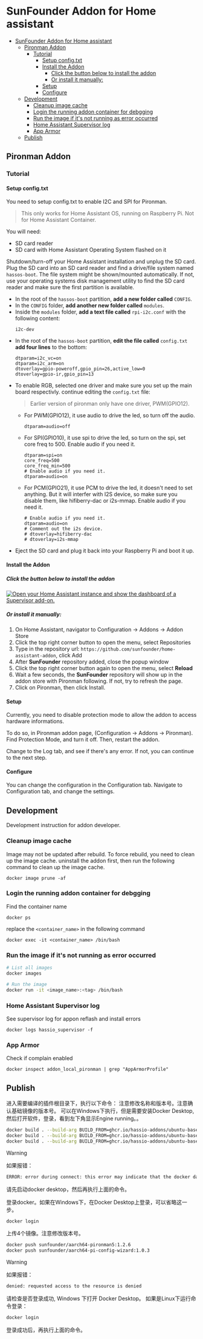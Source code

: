 # SunFounder Addon for Home assistant

- [SunFounder Addon for Home assistant](#sunfounder-addon-for-home-assistant)
  - [Pironman Addon](#pironman-addon)
    - [Tutorial](#tutorial)
      - [Setup config.txt](#setup-configtxt)
      - [Install the Addon](#install-the-addon)
        - [Click the button below to install the addon](#click-the-button-below-to-install-the-addon)
        - [Or install it manually:](#or-install-it-manually)
      - [Setup](#setup)
      - [Configure](#configure)
  - [Development](#development)
    - [Cleanup image cache](#cleanup-image-cache)
    - [Login the running addon container for debgging](#login-the-running-addon-container-for-debgging)
    - [Run the image if it's not running as error occurred](#run-the-image-if-its-not-running-as-error-occurred)
    - [Home Assistant Supervisor log](#home-assistant-supervisor-log)
    - [App Armor](#app-armor)
  - [Publish](#publish)


## Pironman Addon

### Tutorial

#### Setup config.txt

You need to setup config.txt to enable I2C and SPI for Pironman.

> This only works for Home Assistant OS, running on Raspberry Pi. Not for Home Assistant Container.

You will need:

 - SD card reader
 - SD card with Home Assistant Operating System flashed on it

Shutdown/turn-off your Home Assistant installation and unplug the SD card. Plug the SD card into an SD card reader and find a drive/file system named `hassos-boot`. The file system might be shown/mounted automatically. If not, use your operating systems disk management utility to find the SD card reader and make sure the first partition is available.

- In the root of the `hassos-boot` partition, **add a new folder called** `CONFIG`.
- In the `CONFIG` folder, **add another new folder called** `modules`.
- Inside the `modules` folder, **add a text file called** `rpi-i2c.conf` with the following content:
   ```
   i2c-dev
   ```
- In the root of the `hassos-boot` partition, **edit the file called** `config.txt` **add four lines** to the bottom:
   ```
   dtparam=i2c_vc=on
   dtparam=i2c_arm=on
   dtoverlay=gpio-poweroff,gpio_pin=26,active_low=0
   dtoverlay=gpio-ir,gpio_pin=13
   ```
- To enable RGB, selected one driver and make sure you set up the main board respectivly. continue editing the `config.txt` file:
   > Earlier version of pironman only have one driver, PWM(GPIO12).
   - For PWM(GPIO12), it use audio to drive the led, so turn off the audio.
      ```
      dtparam=audio=off
      ```
   - For SPI(GPIO10), it use spi to drive the led, so turn on the spi, set core freq to 500. Enable audio if you need it.
      ```
      dtparam=spi=on
      core_freq=500
      core_freq_min=500
      # Enable audio if you need it.
      dtparam=audio=on
      ```
   - For PCM(GPIO21), it use PCM to drive the led, it doesn't need to set anything. But it will interfer with I2S device, so make sure you disable them, like hifiberry-dac or i2s-mmap. Enable audio if you need it.
      ```
      # Enable audio if you need it.
      dtparam=audio=on
      # Comment out the i2s device.
      # dtoverlay=hifiberry-dac
      # dtoverlay=i2s-mmap
      ```
- Eject the SD card and plug it back into your Raspberry Pi and boot it up.

#### Install the Addon

##### Click the button below to install the addon

[![Open your Home Assistant instance and show the dashboard of a Supervisor add-on.](https://my.home-assistant.io/badges/supervisor_addon.svg)](https://my.home-assistant.io/redirect/supervisor_addon/?addon=6fa7f6d2_pironman&repository_url=https%3A%2F%2Fgithub.com%2Fsunfounder%2Fhome-assistant-addon)

##### Or install it manually:

1. On Home Assistant, navigator to Configuration -> Addons -> Addon Store
2. Click the top right corner button to open the menu, select Repositories
3. Type in the repository url: `https://github.com/sunfounder/home-assistant-addon`, click Add
4. After **SunFounder** repository added, close the popup window
5. Click the top right corner button again to open the menu, select **Reload**
6. Wait a few seconds, the **SunFounder** repository will show up in the addon store with Pironman following. If not, try to refresh the page.
7. Click on Pironman, then click Install.

#### Setup

Currently, you need to disable protection mode to allow the addon to access hardware informations.

To do so, in Pironman addon page, (Configuration -> Addons -> Pironman). Find Protection Mode, and turn it off. Then, restart the addon.

Change to the Log tab, and see if there's any error. If not, you can continue to the next step.

#### Configure

You can change the configuration in the Configuration tab. Navigate to Configuration tab, and change the settings.



## Development

Development instruction for addon developer.

### Cleanup image cache

Image may not be updated after rebuild. To force rebuild, you need to clean up the image cache.
uninstall the addon first, then run the following command to clean up the image cache.

```
docker image prune -af
```

### Login the running addon container for debgging

Find the container name
```
docker ps
```

replace the `<container_name>` in the following command
```
docker exec -it <container_name> /bin/bash
```

### Run the image if it's not running as error occurred

``` bash
# List all images
docker images

# Run the image
docker run -it <image_name>:<tag> /bin/bash
```

### Home Assistant Supervisor log

See supervisor log for appon reflash and install errors

```
docker logs hassio_supervisor -f
```

### App Armor

Check if complain enabled

```
docker inspect addon_local_pironman | grep "AppArmorProfile"
```

## Publish

进入需要编译的插件根目录下，执行以下命令：
注意修改名称和版本号。注意确认基础镜像的版本号。
可以在Windows下执行，但是需要安装Docker Desktop, 然后打开软件，登录，看到左下角显示Engine running。。

```bash
docker build . --build-arg BUILD_FROM=ghcr.io/hassio-addons/ubuntu-base/aarch64:10.0.4 -t sunfounder/aarch64-pironman5:1.2.6
docker build . --build-arg BUILD_FROM=ghcr.io/hassio-addons/ubuntu-base/aarch64:10.0.3 -t sunfounder/aarch64-pironman5-mini:1.0.1
docker build . --build-arg BUILD_FROM=ghcr.io/hassio-addons/ubuntu-base/aarch64:10.0.3 -t sunfounder/aarch64-pi-config-wizard:1.0.3-alpha1
```

> [!WARNING]
> 如果报错：
> ```bash
> ERROR: error during connect: this error may indicate that the docker daemon is not running: Head "http://%2F%2F.%2Fpipe%2Fdocker_engine/_ping": open //./pipe/docker_engine: The system cannot find the file specified.
> ```
> 请先启动docker desktop，然后再执行上面的命令。

登录docker。如果在Windows下，在Docker Desktop上登录，可以省略这一步。

```bash
docker login
```

上传4个镜像。注意修改版本号。

```bash
docker push sunfounder/aarch64-pironman5:1.2.6
docker push sunfounder/aarch64-pi-config-wizard:1.0.3
```

> [!WARNING]
> 如果报错：
> ```bash
> denied: requested access to the resource is denied
> ```
> 请检查是否登录成功, Windows 下打开 Docker Desktop。
> 如果是Linux下运行命令登录：
> ```bash
> docker login
> ```
> 登录成功后，再执行上面的命令。